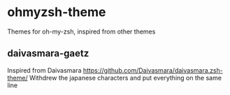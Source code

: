 # ohmyzsh-theme
Themes for oh-my-zsh, inspired from other themes

## daivasmara-gaetz
Inspired from Daivasmara https://github.com/Daivasmara/daivasmara.zsh-theme/
Withdrew the japanese characters and put everything on the same line